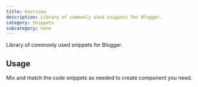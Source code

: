 ```yaml
---
title: Overview
description: Library of commonly used snippets for Blogger.
category: Snippets
subcategory: none
---
```


Library of commonly used snippets for Blogger.

## Usage

Mix and match the code snippets as needed to create component you need.
